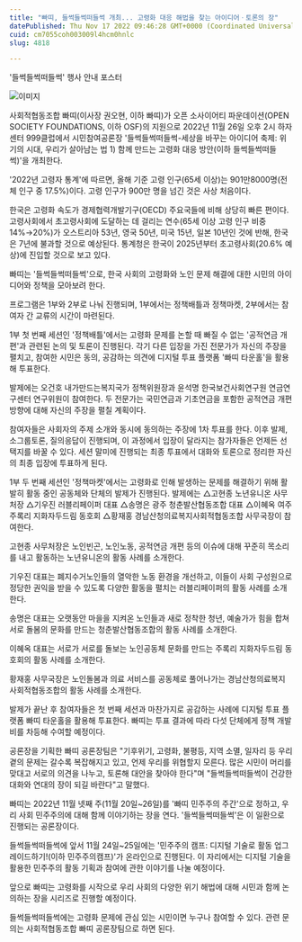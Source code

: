 ```yaml
---
title: "빠띠, 들썩들썩떠들썩 개최... 고령화 대응 해법을 찾는 아이디어ㆍ토론의 장"
datePublished: Thu Nov 17 2022 09:46:28 GMT+0000 (Coordinated Universal Time)
cuid: cm7055coh003009l4hcm0hnlc
slug: 4818

---
```



'들썩들썩떠들썩' 행사 안내 포스터

![이미지](https://cdn.hashnode.com/res/hashnode/image/upload/v1739257732837/418be4db-cc16-4fc0-9a3e-086c01211c1c.jpeg)

사회적협동조합 빠띠(이사장 권오현, 이하 빠띠)가 오픈 소사이어티 파운데이션(OPEN SOCIETY FOUNDATIONS, 이하 OSF)의 지원으로 2022년 11월 26일 오후 2시 하자센터 999클럽에서 시민참여공론장 '들썩들썩떠들썩-세상을 바꾸는 아이디어 축제: 위기의 시대, 우리가 살아남는 법 1) 함께 만드는 고령화 대응 방안(이하 들썩들썩떠들썩)'을 개최한다.

'2022년 고령자 통계'에 따르면, 올해 기준 고령 인구(65세 이상)는 901만8000명(전체 인구 중 17.5%)이다. 고령 인구가 900만 명을 넘긴 것은 사상 처음이다.

한국은 고령화 속도가 경제협력개발기구(OECD) 주요국들에 비해 상당히 빠른 편이다. 고령사회에서 초고령사회에 도달하는 데 걸리는 연수(65세 이상 고령 인구 비중 14%→20%)가 오스트리아 53년, 영국 50년, 미국 15년, 일본 10년인 것에 반해, 한국은 7년에 불과할 것으로 예상된다. 통계청은 한국이 2025년부터 초고령사회(20.6% 예상)에 진입할 것으로 보고 있다.

빠띠는 '들썩들썩떠들썩'으로, 한국 사회의 고령화와 노인 문제 해결에 대한 시민의 아이디어와 정책을 모아보려 한다.

프로그램은 1부와 2부로 나눠 진행되며, 1부에서는 정책배틀과 정책마켓, 2부에서는 참여자 간 교류의 시간이 마련된다.

1부 첫 번째 세션인 '정책배틀'에서는 고령화 문제를 논할 때 빠질 수 없는 '공적연금 개편'과 관련된 논의 및 토론이 진행된다. 각기 다른 입장을 가진 전문가가 자신의 주장을 펼치고, 참여한 시민은 동의, 공감하는 의견에 디지털 투표 플랫폼 '빠띠 타운홀'을 활용해 투표한다.

발제에는 오건호 내가만드는복지국가 정책위원장과 윤석명 한국보건사회연구원 연금연구센터 연구위원이 참여한다. 두 전문가는 국민연금과 기초연금을 포함한 공적연금 개편 방향에 대해 자신의 주장을 펼칠 계획이다.

참여자들은 사회자의 주제 소개와 동시에 동의하는 주장에 1차 투표를 한다. 이후 발제, 소그룹토론, 질의응답이 진행되며, 이 과정에서 입장이 달라지는 참가자들은 언제든 선택지를 바꿀 수 있다. 세션 말미에 진행되는 최종 투표에서 대화와 토론으로 정리한 자신의 최종 입장에 투표하게 된다.

1부 두 번째 세션인 '정책마켓'에서는 고령화로 인해 발생하는 문제를 해결하기 위해 활발히 활동 중인 공동체와 단체의 발제가 진행된다. 발제에는 △고현종 노년유니온 사무처장 △기우진 러블리페이퍼 대표 △송명은 광주 청춘발산협동조합 대표 △이혜옥 여주 주록리 지화자두드림 동호회 △황재홍 경남산청의료복지사회적협동조합 사무국장이 참여한다.

고현종 사무처장은 노인빈곤, 노인노동, 공적연금 개편 등의 이슈에 대해 꾸준히 목소리를 내고 활동하는 노년유니온의 활동 사례를 소개한다.

기우진 대표는 폐지수거노인들의 열악한 노동 환경을 개선하고, 이들이 사회 구성원으로 정당한 권익을 받을 수 있도록 다양한 활동을 펼치는 러블리페이퍼의 활동 사례를 소개한다.

송명은 대표는 오랫동안 마을을 지켜온 노인들과 새로 정착한 청년, 예술가가 힘을 합쳐 서로 돌봄의 문화를 만드는 청춘발산협동조합의 활동 사례를 소개한다.

이혜옥 대표는 서로가 서로를 돌보는 노인공동체 문화를 만드는 주록리 지화자두드림 동호회의 활동 사례를 소개한다.

황재홍 사무국장은 노인돌봄과 의료 서비스를 공동체로 풀어나가는 경남산청의료복지사회적협동조합의 활동 사례를 소개한다.

발제가 끝난 후 참여자들은 첫 번째 세션과 마찬가지로 공감하는 사례에 디지털 투표 플랫폼 빠띠 타운홀을 활용해 투표한다. 빠띠는 투표 결과에 따라 다섯 단체에게 정책 개발비를 차등해 수여할 예정이다.

공론장을 기획한 빠띠 공론장팀은 "기후위기, 고령화, 불평등, 지역 소멸, 일자리 등 우리 곁의 문제는 갈수록 복잡해지고 있고, 언제 우리를 위협할지 모른다. 많은 시민이 머리를 맞대고 서로의 의견을 나누고, 토론해 대안을 찾아야 한다"며 "들썩들썩떠들썩이 건강한 대화와 연대의 장이 되길 바란다"고 말했다.

빠띠는 2022년 11월 넷째 주(11월 20일~26일)를 '빠띠 민주주의 주간'으로 정하고, 우리 사회 민주주의에 대해 함께 이야기하는 장을 연다. '들썩들썩떠들썩'은 이 일환으로 진행되는 공론장이다.

들썩들썩떠들썩에 앞서 11월 24일~25일에는 '민주주의 캠프: 디지털 기술로 활동 업그레이드하기!(이하 민주주의캠프)'가 온라인으로 진행된다. 이 자리에서는 디지털 기술을 활용한 민주주의 활동 기획과 참여에 관한 이야기를 나눌 예정이다.

앞으로 빠띠는 고령화를 시작으로 우리 사회의 다양한 위기 해법에 대해 시민과 함께 논의하는 장을 시리즈로 진행할 예정이다.

들썩들썩떠들썩에는 고령화 문제에 관심 있는 시민이면 누구나 참여할 수 있다. 관련 문의는 사회적협동조합 빠띠 공론장팀으로 하면 된다.